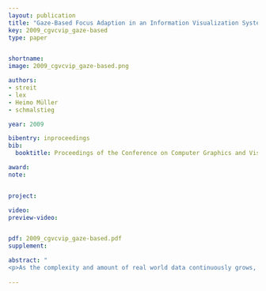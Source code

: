 ```yaml
---
layout: publication
title: "Gaze-Based Focus Adaption in an Information Visualization System"
key: 2009_cgvcvip_gaze-based
type: paper


shortname:
image: 2009_cgvcvip_gaze-based.png

authors:
- streit
- lex
- Heimo Müller
- schmalstieg

year: 2009

bibentry: inproceedings
bib:
  booktitle: Proceedings of the Conference on Computer Graphics and Visualization and Image Processing (CGVCVIP)

award: 
note: 


project:

video:
preview-video:


pdf: 2009_cgvcvip_gaze-based.pdf
supplement:

abstract: "
<p>As the complexity and amount of real world data continuously grows, modern visualization systems are changing. Traditional information visualization techniques are often not sufficient to allow an in-depth visual data exploration process. Multiple view systems combined with linking & brushing are only one building block of a successful InfoVis system. In this paper we propose the incorporation of cheap and simple gaze-based interaction. We employ the tracking information not for selecting data (i.e. mouse interaction) but for an intelligent adaption of 2D and 3D visualizations. Derived from the focus+context paradigm, we call this gaze-focus. The proposed methods are demonstrated by means of three different visualizations.</p>"
   
---
```


